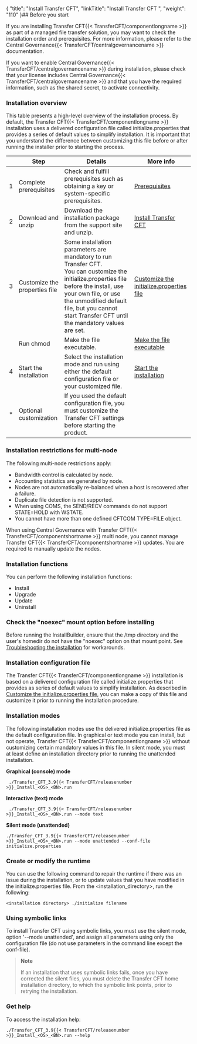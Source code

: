 {
    "title": "Install Transfer CFT",
    "linkTitle": "Install Transfer CFT ",
    "weight": "110"
}## Before you start

If you are installing Transfer CFT{{< TransferCFT/componentlongname  >}} as part of a managed file transfer solution, you may want to check the installation order and prerequisites. For more information, please refer to the Central Governance{{< TransferCFT/centralgovernancename  >}} documentation.

If you want to enable Central Governance{{< TransferCFT/centralgovernancename  >}} during installation, please check that your license includes Central Governance{{< TransferCFT/centralgovernancename  >}} and that you have the required information, such as the shared secret, to activate connectivity.

### Installation overview

This table presents a high-level overview of the installation process. By default, the Transfer CFT{{< TransferCFT/componentlongname  >}} installation uses a delivered configuration file called initialize.properties that provides a series of default values to simplify installation. It is important that you understand the difference between customizing this file before or after running the installer prior to starting the process.


|   | Step  | Details  | More info  |
| --- | --- | --- | --- |
| 1  | Complete prerequisites  | Check and fulfill prerequisites such as obtaining a key or system-specific prerequisites.  | <a href="prereqs_overview" >Prerequisites</a>  |
| 2  | Download and unzip  | Download the installation package from the support site and unzip.  | <a href="#Download" >Install Transfer CFT</a>  |
| 3  | Customize the properties file  | Some installation parameters are mandatory to run Transfer CFT.<br/> You can customize the initialize.properties file before the install, use your own file, or use the unmodified default file, but you cannot start Transfer CFT until the mandatory values are set. | <a href="new_install_ux" >Customize the initialize.properties file</a> <a href="../../windows_install_start_here/before_you_start_win/properties_file_win"></a>  |
|   | Run chmod  | Make the file executable.  | <a href="install_transfer_cft_1#Make" >Make the file executable</a>  |
| 4  | Start the installation  | Select the installation mode and run using either the default configuration file or your customized file.  | <a href="install_transfer_cft_1" >Start the installation</a>  |
| *  | Optional customization  | If you used the default configuration file, you must customize the Transfer CFT settings before starting the product.  |   |


### Installation restrictions for multi-node

The following multi-node restrictions apply:

- Bandwidth control is calculated by node.
- Accounting statistics are generated by node.
- Nodes are not automatically re-balanced when a host is recovered after a failure.
- Duplicate file detection is not supported.
- When using COMS, the SEND/RECV commands do not support STATE=HOLD with WSTATE.
- You cannot have more than one defined CFTCOM TYPE=FILE object.

When using Central Governance with Transfer CFT{{< TransferCFT/componentshortname  >}} multi node, you cannot manage Transfer CFT{{< TransferCFT/componentshortname  >}} updates. You are required to manually update the nodes.

### Installation functions

You can perform the following installation functions:

- Install
- Upgrade
- Update
- Uninstall

### Check the "noexec" mount option before installing

Before running the InstallBuilder, ensure that the /tmp directory and the user's homedir do not have the "noexec" option on that mount point. See [Troubleshooting the installation](../troubleshoot_registration) for workarounds.

### Installation configuration file

The Transfer CFT{{< TransferCFT/componentlongname  >}} installation is based on a delivered configuration file called initialize.properties that provides as series of default values to simplify installation. As described in <a href="new_install_ux" class="MCXref xref">Customize the initialize.properties file</a>, you can make a copy of this file and customize it prior to running the installation procedure.

### Installation modes

The following installation modes use the delivered initialize.properties file as the default configuration file. In graphical or text mode you can install, but not operate, Transfer CFT{{< TransferCFT/componentlongname  >}} without customizing certain mandatory values in this file. In silent mode, you must at least define an installation directory prior to running the unattended installation.

****Graphical (console) mode****

` ./Transfer_CFT_3.9{{< TransferCFT/releasenumber >}}_Install_<OS>_<BN>.run`

****Interactive (text) mode****

` ./Transfer_CFT_3.9{{< TransferCFT/releasenumber >}}_Install_<OS>_<BN>.run --mode text`

****Silent mode (unattended)****

`./Transfer_CFT_3.9{{< TransferCFT/releasenumber >}}_Install_<OS>_<BN>.run --mode unattended --conf-file initialize.properties`

### Create or modify the runtime

You can use the following command to repair the runtime if there was an issue during the installation, or to update values that you have modified in the initialize.properties file. From the &lt;installation\_directory>, run the following:

`<installation directory> ./initialize filename`

### Using symbolic links

To install Transfer CFT using symbolic links, you must use the silent mode, option '--mode unattended', and assign all parameters using only the configuration file (do not use parameters in the command line except the conf-file).

> **Note**
>
> If an installation that uses symbolic links fails, once you have corrected the silent files, you must delete the Transfer CFT home installation directory, to which the symbolic link points, prior to retrying the installation.

### Get help

To access the installation help:

`./Transfer_CFT_3.9{{< TransferCFT/releasenumber >}}_Install_<OS>_<BN>.run --help`
